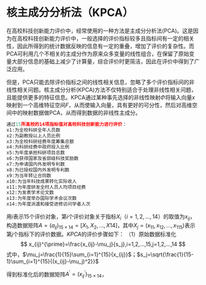 # 核主成分分析法（KPCA）

在高校科技创新能力评价中，经常使用的一种方法是主成分分析法(PCA)。这是因为在高校科技创新能力评价中，一般选择的评价指标较多且指标间有一定的相关性，因此所得到的统计数据反映的信息有一定的重叠，增加了评价的复杂性。而PCA可利用几个不相关的主成分作为原来众多变量的线性组合，在保留了原始变量大部分信息的基础上减少了计算量，综合评价时更简洁，因此在评价中得到了广泛应用。

但是，PCA只能去除评价指标之间的线性相关信息，忽略了多个评价指标间的非线性相关问题。核主成分分析(KPCA)方法不仅特别适合于处理非线性相关问题，且能提供更多的特征信息。KPCA通过某种事先选择的非线性映射$\Phi$将输入向量$x$映射到一个高维特征空间$F$​，从而使输入向量，具有更好的可分性，然后对高维空间中的映射数据做PCA，从而得到数据的非线性主成分。

```python
通过15所高校的14项指标值对高校科技创新能力进行评价：
x1:为全校科研全年人员数
x2:为副教授以上人员比例
x3:为全校科研经费年度筹集总额
x4:为科研经费中政府投入比例
x5:为年度承担科研项目总数
x6:为获得国家及省部级科技奖励数
x7:为申请国内外发明专利数
x8:为已授权国内外发明专利数
x9:为当年转让合同数
x10:为当年科技成果转化实际收人
x11:为年度研发全时人员人均项目经费
x12:为发表学术论文数
x13:为年度举办国际学术会议次数
x14:为年度派遣和接受进修访问学者人次
```

用$i$表示15个评价对象，第$i$个评价对象关于指标$X_i$（$i=1,2,...,14$）的取值为$x_{ij}$，构造数据矩阵$A=(a_{ij})_{15\times{14}}=[X_1,X_2,...,X14]$，其中$X_j=(x_{11},x_{12},...,x_{115})$表示第$j$个指标下的评价数据。$KPCA$的评价步骤如下：
（1）原始数据标准化
$$
x_{ij}^{\prime}=\frac{x_{ij}-\mu_j}{s_j},i=1,2,...,15,j=1,2,...,14
$$
式中，$\mu_j=\frac{1}{15}\sum_{i=1}^{15}{x_{ij}}$；$s_j=\sqrt{\frac{1}{15-1}\sum_{i=1}^{15}{(x_{ij}-\mu_j)^2}}$

得到标准化后的数据矩阵$A^{\prime}=(x_{ij}^{\prime})_{15\times{14}}$，



